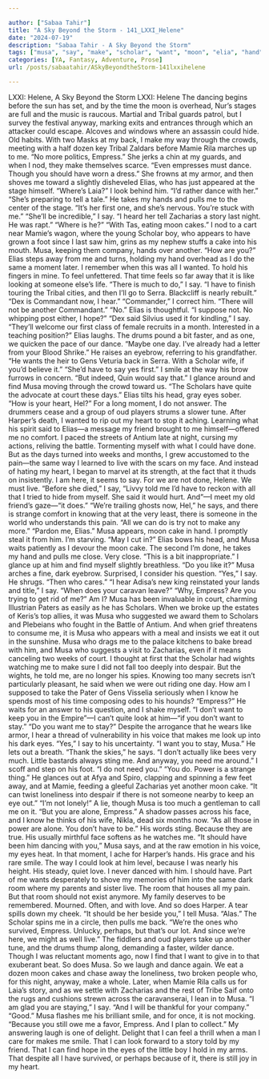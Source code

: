 ```yaml
---

author: ["Sabaa Tahir"]
title: "A Sky Beyond the Storm - 141_LXXI_Helene"
date: "2024-07-19"
description: "Sabaa Tahir - A Sky Beyond the Storm"
tags: ["musa", "say", "make", "scholar", "want", "moon", "elia", "hand", "one", "empress", "dance", "look", "cake", "eye", "could", "way", "mamie", "take", "zacharias", "another", "away", "moment", "like", "said", "smile"]
categories: [YA, Fantasy, Adventure, Prose]
url: /posts/sabaatahir/ASkyBeyondtheStorm-141lxxihelene

---
```



LXXI: Helene, A Sky Beyond the Storm
LXXI: Helene
The dancing begins before the sun has set, and by the time the moon is overhead, Nur’s stages are full and the music is raucous.
Martial and Tribal guards patrol, but I survey the festival anyway, marking exits and entrances through which an attacker could escape. Alcoves and windows where an assassin could hide.
Old habits.
With two Masks at my back, I make my way through the crowds, meeting with a half dozen key Tribal Zaldars before Mamie Rila marches up to me.
“No more politics, Empress.” She jerks a chin at my guards, and when I nod, they make themselves scarce. “Even empresses must dance. Though you should have worn a dress.” She frowns at my armor, and then shoves me toward a slightly disheveled Elias, who has just appeared at the stage himself.
“Where’s Laia?” I look behind him. “I’d rather dance with her.”
“She’s preparing to tell a tale.” He takes my hands and pulls me to the center of the stage. “It’s her first one, and she’s nervous. You’re stuck with me.”
“She’ll be incredible,” I say. “I heard her tell Zacharias a story last night. He was rapt.”
“Where is he?”
“With Tas, eating moon cakes.” I nod to a cart near Mamie’s wagon, where the young Scholar boy, who appears to have grown a foot since I last saw him, grins as my nephew stuffs a cake into his mouth. Musa, keeping them company, hands over another.
“How are you?” Elias steps away from me and turns, holding my hand overhead as I do the same a moment later. I remember when this was all I wanted. To hold his fingers in mine. To feel unfettered. That time feels so far away that it is like looking at someone else’s life.
“There is much to do,” I say. “I have to finish touring the Tribal cities, and then I’ll go to Serra. Blackcliff is nearly rebuilt.”
“Dex is Commandant now, I hear.”
“Commander,” I correct him. “There will not be another Commandant.”
“No.” Elias is thoughtful. “I suppose not. No whipping post either, I hope?”
“Dex said Silvius used it for kindling,” I say. “They’ll welcome our first class of female recruits in a month. Interested in a teaching position?”
Elias laughs. The drums pound a bit faster, and as one, we quicken the pace of our dance. “Maybe one day. I’ve already had a letter from your Blood Shrike.” He raises an eyebrow, referring to his grandfather. “He wants the heir to Gens Veturia back in Serra. With a Scholar wife, if you’d believe it.”
“She’d have to say yes first.” I smile at the way his brow furrows in concern. “But indeed, Quin would say that.” I glance around and find Musa moving through the crowd toward us. “The Scholars have quite the advocate at court these days.”
Elias tilts his head, gray eyes sober. “How is your heart, Hel?”
For a long moment, I do not answer. The drummers cease and a group of oud players strums a slower tune.
After Harper’s death, I wanted to rip out my heart to stop it aching. Learning what his spirit said to Elias—a message my friend brought to me himself—offered me no comfort. I paced the streets of Antium late at night, cursing my actions, reliving the battle. Tormenting myself with what I could have done.
But as the days turned into weeks and months, I grew accustomed to the pain—the same way I learned to live with the scars on my face. And instead of hating my heart, I began to marvel at its strength, at the fact that it thuds on insistently. I am here, it seems to say. For we are not done, Helene. We must live. 
“Before she died,” I say, “Livvy told me I’d have to reckon with all that I tried to hide from myself. She said it would hurt. And”—I meet my old friend’s gaze—“it does.”
“We’re trailing ghosts now, Hel,” he says, and there is strange comfort in knowing that at the very least, there is someone in the world who understands this pain. “All we can do is try not to make any more.”
“Pardon me, Elias.” Musa appears, moon cake in hand. I promptly steal it from him. I’m starving. “May I cut in?”
Elias bows his head, and Musa waits patiently as I devour the moon cake. The second I’m done, he takes my hand and pulls me close.
Very close.
“This is a bit inappropriate.” I glance up at him and find myself slightly breathless.
“Do you like it?” Musa arches a fine, dark eyebrow. Surprised, I consider his question.
“Yes,” I say.
He shrugs. “Then who cares.”
“I hear Adisa’s new king reinstated your lands and title,” I say. “When does your caravan leave?”
“Why, Empress? Are you trying to get rid of me?”
Am I? Musa has been invaluable in court, charming Illustrian Paters as easily as he has Scholars. When we broke up the estates of Keris’s top allies, it was Musa who suggested we award them to Scholars and Plebeians who fought in the Battle of Antium.
And when grief threatens to consume me, it is Musa who appears with a meal and insists we eat it out in the sunshine. Musa who drags me to the palace kitchens to bake bread with him, and Musa who suggests a visit to Zacharias, even if it means canceling two weeks of court.
I thought at first that the Scholar had wights watching me to make sure I did not fall too deeply into despair. But the wights, he told me, are no longer his spies.
Knowing too many secrets isn’t particularly pleasant, he said when we were out riding one day. How am I supposed to take the Pater of Gens Visselia seriously when I know he spends most of his time composing odes to his hounds?
“Empress?” He waits for an answer to his question, and I shake myself.
“I don’t want to keep you in the Empire”—I can’t quite look at him—“if you don’t want to stay.”
“Do you want me to stay?” Despite the arrogance that he wears like armor, I hear a thread of vulnerability in his voice that makes me look up into his dark eyes.
“Yes,” I say to his uncertainty. “I want you to stay, Musa.”
He lets out a breath. “Thank the skies,” he says. “I don’t actually like bees very much. Little bastards always sting me. And anyway, you need me around.”
I scoff and step on his foot. “I do not need you.”
“You do. Power is a strange thing.” He glances out at Afya and Spiro, clapping and spinning a few feet away, and at Mamie, feeding a gleeful Zacharias yet another moon cake. “It can twist loneliness into despair if there is not someone nearby to keep an eye out.”
“I’m not lonely!” A lie, though Musa is too much a gentleman to call me on it.
“But you are alone, Empress.” A shadow passes across his face, and I know he thinks of his wife, Nikla, dead six months now. “As all those in power are alone. You don’t have to be.”
His words sting. Because they are true. His usually mirthful face softens as he watches me.
“It should have been him dancing with you,” Musa says, and at the raw emotion in his voice, my eyes heat.
In that moment, I ache for Harper’s hands. His grace and his rare smile. The way I could look at him level, because I was nearly his height. His steady, quiet love. I never danced with him. I should have.
Part of me wants desperately to shove my memories of him into the same dark room where my parents and sister live. The room that houses all my pain.
But that room should not exist anymore. My family deserves to be remembered. Mourned. Often, and with love. And so does Harper.
A tear spills down my cheek. “It should be her beside you,” I tell Musa.
“Alas.” The Scholar spins me in a circle, then pulls me back. “We’re the ones who survived, Empress. Unlucky, perhaps, but that’s our lot. And since we’re here, we might as well live.”
The fiddlers and oud players take up another tune, and the drums thump along, demanding a faster, wilder dance.
Though I was reluctant moments ago, now I find that I want to give in to that exuberant beat. So does Musa. So we laugh and dance again. We eat a dozen moon cakes and chase away the loneliness, two broken people who, for this night, anyway, make a whole.
Later, when Mamie Rila calls us for Laia’s story, and as we settle with Zacharias and the rest of Tribe Saif onto the rugs and cushions strewn across the caravanserai, I lean in to Musa.
“I am glad you are staying,” I say. “And I will be thankful for your company.”
“Good.” Musa flashes me his brilliant smile, and for once, it is not mocking. “Because you still owe me a favor, Empress. And I plan to collect.”
My answering laugh is one of delight. Delight that I can feel a thrill when a man I care for makes me smile. That I can look forward to a story told by my friend. That I can find hope in the eyes of the little boy I hold in my arms.
That despite all I have survived, or perhaps because of it, there is still joy in my heart.
